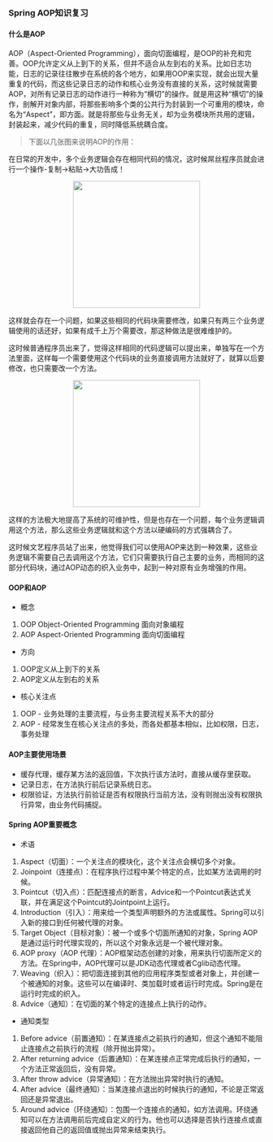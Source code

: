 ### Spring AOP知识复习

#### 什么是AOP
AOP（Aspect-Oriented Programming），面向切面编程，是OOP的补充和完善。OOP允许定义从上到下的关系，但并不适合从左到右的关系。比如日志功能，日志的记录往往散步在系统的各个地方，如果用OOP来实现，就会出现大量重复的代码，而这些记录日志的动作和核心业务没有直接的关系，这时候就需要AOP，对所有记录日志的动作进行一种称为“横切”的操作。就是用这种“横切”的操作，剖解开对象内部，将那些影响多个类的公共行为封装到一个可重用的模块，命名为“Aspect”，即方面。就是将那些与业务无关，却为业务模块所共用的逻辑，封装起来，减少代码的重复，同时降低系统耦合度。

> 下面以几张图来说明AOP的作用：

在日常的开发中，多个业务逻辑会存在相同代码的情况，这时候屌丝程序员就会进行一个操作-复制->粘贴->大功告成！

<div align=center>
<img width="250" height="250" src="https://s1.ax1x.com/2018/03/28/9jVLDg.png"/>
</div>

这样就会存在一个问题，如果这些相同的代码块需要修改，如果只有两三个业务逻辑使用的话还好，如果有成千上万个需要改，那这种做法是很难维护的。

这时候普通程序员出来了，觉得这样相同的代码逻辑可以提出来，单独写在一个方法里面，这样每一个需要使用这个代码块的业务直接调用方法就好了，就算以后要修改，也只需要改一个方法。

<div align=center>
<img width="250" height="250" src="https://s1.ax1x.com/2018/03/28/9jZmP1.png"/>
</div>

这样的方法极大地提高了系统的可维护性，但是也存在一个问题，每个业务逻辑调用这个方法，那么这些业务逻辑就和这个方法以硬编码的方式强耦合了。

这时候文艺程序员站了出来，他觉得我们可以使用AOP来达到一种效果，这些业务逻辑不需要自己去调用这个方法，它们只需要执行自己主要的业务，而相同的这部分代码块，通过AOP动态的织入业务中，起到一种对原有业务增强的作用。

#### OOP和AOP
- 概念
1. OOP  Object-Oriented Programming 面向对象编程
2. AOP  Aspect-Oriented Programming 面向切面编程

- 方向
1. OOP定义从上到下的关系
2. AOP定义从左到右的关系

- 核心关注点
1. OOP - 业务处理的主要流程，与业务主要流程关系不大的部分
2. AOP - 经常发生在核心关注点的多处，而各处都基本相似，比如权限，日志，事务处理

#### AOP主要使用场景
- 缓存代理，缓存某方法的返回值，下次执行该方法时，直接从缓存里获取。
- 记录日志，在方法执行前后记录系统日志。
- 权限验证，方法执行前验证是否有权限执行当前方法，没有则抛出没有权限执行异常，由业务代码捕捉。

#### Spring AOP重要概念
- 术语
1. Aspect（切面）：一个关注点的模块化，这个关注点会横切多个对象。
2. Joinpoint（连接点）：在程序执行过程中某个特定的点，比如某方法调用的时候。
3. Pointcut（切入点）：匹配连接点的断言，Advice和一个Pointcut表达式关联，并在满足这个Pointcut的Jointpoint上运行。
4. Introduction（引入）：用来给一个类型声明额外的方法或属性。Spring可以引入新的接口到任何被代理的对象。
5. Target Object（目标对象）：被一个或多个切面所通知的对象，Spring AOP是通过运行时代理实现的，所以这个对象永远是一个被代理对象。
6. AOP proxy（AOP 代理）：AOP框架动态创建的对象，用来执行切面所定义的方法。在Spring中，AOP代理可以是JDK动态代理或者Cglib动态代理。
7. Weaving（织入）：把切面连接到其他的应用程序类型或者对象上，并创建一个被通知的对象。这些可以在编译时、类加载时或者运行时完成。Spring是在运行时完成的织入。
8. Advice（通知）：在切面的某个特定的连接点上执行的动作。
- 通知类型
1. Before advice（前置通知）：在某连接点之前执行的通知，但这个通知不能阻止连接点之前执行的流程（除开抛出异常）。
2. After returning advice（后置通知）：在某连接点正常完成后执行的通知，一个方法正常返回后，没有异常。
3. After throw advice（异常通知）：在方法抛出异常时执行的通知。
4. After advice（最终通知）：当某连接点退出的时候执行的通知，不论是正常返回还是异常退出。
5. Around advice（环绕通知）：包围一个连接点的通知，如方法调用。环绕通知可以在方法调用前后完成自定义的行为。他也可以选择是否执行连接点或直接返回他自己的返回值或抛出异常来结束执行。
